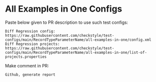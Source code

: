 # All Examples in One Configs
Paste below given to PR description to use such test configs:
```
Diff Regression config: https://raw.githubusercontent.com/checkstyle/test-configs/main/RecordTypeParameterName/all-examples-in-one/config.xml
Diff Regression projects: https://raw.githubusercontent.com/checkstyle/test-configs/main/RecordTypeParameterName/all-examples-in-one/list-of-projects.properties
```
Make comment in PR:
```
Github, generate report
```
